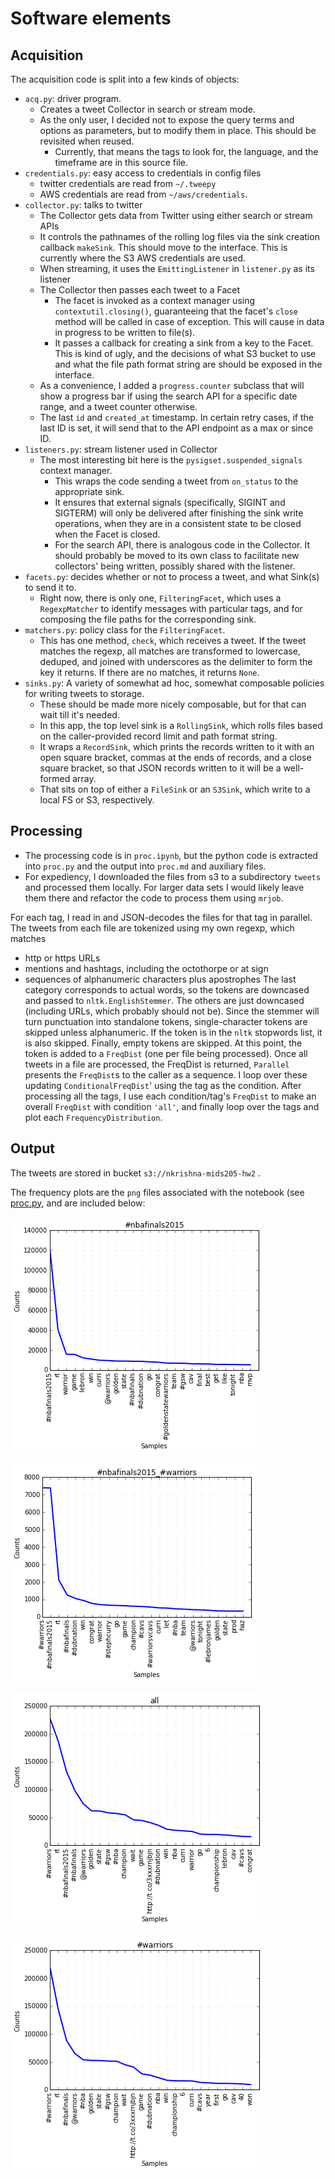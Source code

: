 # Software elements

## Acquisition

The acquisition code is split into a few kinds of objects:

* `acq.py`: driver program.
  * Creates a tweet Collector in search or stream mode.
  * As the only user, I decided not to expose the query terms and options as parameters, but to modify them in place. This should be revisited when reused.
    * Currently, that means the tags to look for, the language, and the timeframe are in this source file.
* `credentials.py`: easy access to credentials in config files
  * twitter credentials are read from `~/.tweepy`
  * AWS credentials are read from `~/aws/credentials`.
* `collector.py`: talks to twitter
  * The Collector gets data from Twitter using either search or stream APIs
  * It controls the pathnames of the rolling log files via the sink creation callback `makeSink`.  This should move to the interface. This is currently where the S3 AWS credentials are used.
  * When streaming, it uses the `EmittingListener` in `listener.py` as its listener
  * The Collector then passes each tweet to a Facet
    * The facet is invoked as a context manager using `contextutil.closing()`, guaranteeing that the facet's `close` method will be called in case of exception.  This will cause in data in progress to be written to file(s).
    * It passes a callback for creating a sink from a key to the Facet.  This is kind of ugly, and the decisions of what S3 bucket to use and what the file path format string are should be exposed in the interface.
  * As a convenience, I added a `progress.counter` subclass that will show a progress bar if using the search API for a specific date range, and a tweet counter otherwise.
  * The last `id` and `created_at` timestamp.  In certain retry cases, if the last ID is set, it will send that to the API endpoint as a max or since ID.
* `listeners.py`: stream listener used in Collector
  * The most interesting bit here is the `pysigset.suspended_signals` context manager.
    * This wraps the code sending a tweet from `on_status` to the appropriate sink.
    * It ensures that external signals (specifically, SIGINT and SIGTERM) will only be delivered after finishing the sink write operations, when they are in a consistent state to be closed when the Facet is closed.
    * For the search API, there is analogous code in the Collector.  It should probably be moved to its own class to facilitate new collectors' being written, possibly shared with the listener.
* `facets.py`: decides whether or not to process a tweet, and what Sink(s) to send it to.
  * Right now, there is only one, `FilteringFacet`, which uses a `RegexpMatcher` to identify messages with particular tags, and for composing the file paths for the corresponding sink.
* `matchers.py`: policy class for the `FilteringFacet`.
  * This has one method, `check`, which receives a tweet.  If the tweet matches the regexp, all matches are transformed to lowercase, deduped, and joined with underscores as the delimiter to form the key it returns.  If there are no matches, it returns `None`.
* `sinks.py`: A variety of somewhat ad hoc, somewhat composable policies for writing tweets to storage.
  * These should be made more nicely composable, but for that can wait till it's needed. 
  * In this app, the top level sink is a `RollingSink`, which rolls files based on the caller-provided record limit and path format string.
  * It wraps a `RecordSink`, which prints the records written to it with an open square bracket, commas at the ends of records, and a close square bracket, so that JSON records written to it will be a well-formed array. 
  * That sits on top of either a `FileSink` or an `S3Sink`, which write to a local FS or S3, respectively.

## Processing

* The processing code is in `proc.ipynb`, but the python code is extracted into `proc.py` and the output into `proc.md` and auxiliary files.
* For expediency, I downloaded the files from s3 to a subdirectory `tweets` and processed them locally.  For larger data sets I would likely leave them there and refactor the code to process them using `mrjob`.

For each tag, I read in and JSON-decodes the files for that tag in parallel.
The tweets from each file are tokenized using my own regexp, which matches
  * http or https URLs
  * mentions and hashtags, including the octothorpe or at sign
  * sequences of alphanumeric characters plus apostrophes
The last category corresponds to actual words, so the tokens are downcased and passed to `nltk.EnglishStemmer`.  The others are just downcased (including URLs, which probably should not be).
Since the stemmer will turn punctuation into standalone tokens, single-character tokens are skipped unless alphanumeric.  If the token is in the `nltk` stopwords list, it is also skipped.
Finally, empty tokens are skipped.  At this point, the token is added to a `FreqDist` (one per file being processed).
Once all tweets in a file are processed, the FreqDist is returned,
`Parallel` presents the `FreqDist`s to the caller as a sequence. I loop over these updating `ConditionalFreqDist`' using the tag as the condition.
After processing all the tags, I use each condition/tag's `FreqDist` to make an overall `FreqDist` with condition `'all'`, and finally loop over the tags and plot each `FrequencyDistribution`.

## Output

The tweets are stored in bucket `s3://nkrishna-mids205-hw2` .

The frequency plots are the `png` files associated with the notebook (see [proc.py](proc.py), and are included below:

![png](output_6_0.png)

![png](output_6_1.png)

![png](output_6_3.png)

![png](output_6_2.png)
